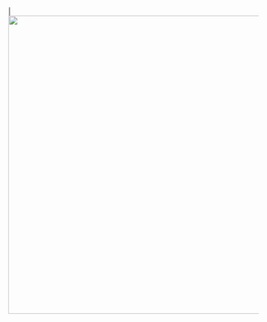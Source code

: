 |[](Computer-Architecture-II/blob/master/t1Test/T1Documentation/Tutorial1.png)
<img src="https://github.com/nating/microprocessor/blob/master/Images/Full-Processor-Schematic.png" width="600">
